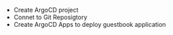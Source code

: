 - Create ArgoCD project
- Connet to Git Reposigtory
- Create ArgoCD Apps to deploy guestbook application